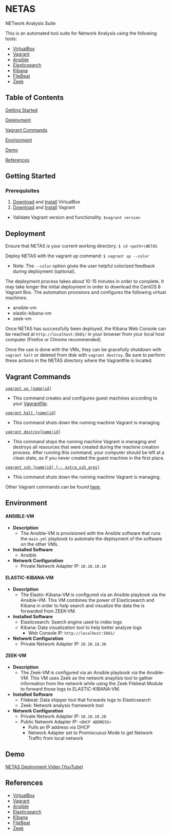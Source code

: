 # NETAS
NETwork Analysis Suite

This is an automated tool suite for Network Analysis using the following tools:
  - [VirtualBox](https://www.virtualbox.org/)
  - [Vagrant](https://www.vagrantup.com/)
  - [Ansible](https://www.ansible.com/)
  - [Elasticsearch](https://www.elastic.co/elasticsearch/)
  - [Kibana](https://www.elastic.co/kibana)
  - [FileBeat](https://www.elastic.co/beats/filebeat)
  - [Zeek](https://zeek.org/)

## Table of Contents  
[Getting Started](#getting-started)

[Deployment](#deployment)

[Vagrant Commands](#vagrant-commands)

[Environment](#environment)

[Demo](#demo)

[References](#references)

## Getting Started

### Prerequisites

 1. [Download](https://www.virtualbox.org/wiki/Downloads) and [Install](https://www.virtualbox.org/manual/UserManual.html#installation) VirtualBox
 2. [Download](https://www.vagrantup.com/downloads.html) and [Install](https://www.vagrantup.com/docs/installation/) Vagrant

- Validate Vagrant version and functionality.
`$vagrant version`


## Deployment

Ensure that NETAS is your current working directory.
`$ cd <path>\NETAS`

Deploy NETAS with the vagrant up command:
`$ vagrant up --color`

 - Note:  The `--color` option gives the user helpful colorized feedback during deployment (optional).

The deployment process takes about 10-15 minutes in order to complete.  It may take longer the initial deployment in order to download the CentOS 8 Vagrant Box.  The automation provisions and configures the following virtual machines:
  - ansible-vm
  - elastic-kibana-vm
  - zeek-vm

Once NETAS has successfully been deployed, the Kibana Web Console can be reached at `http://localhost:5601/` in your browser from your local host computer (Firefox or Chrome recommended).

Once the use is done with the VMs, they can be gracefully shutdown with `vagrant halt` or deleted from disk with `vagrant destroy`.  Be sure to perform these actions in the NETAS directory where the Vagrantfile is located.

## Vagrant Commands

[`vagrant up [name|id]`](https://www.vagrantup.com/docs/cli/up.html)

 - This command creates and configures guest machines according to your [Vagrantfile](https://www.vagrantup.com/docs/vagrantfile/).

[`vagrant halt [name|id]`](https://www.vagrantup.com/docs/cli/halt.html)

 - This command shuts down the running machine Vagrant is managing.

[`vagrant destroy[name|id]`](https://www.vagrantup.com/docs/cli/destroy.html)

 - This command stops the running machine Vagrant is managing and destroys all resources that were created during the machine creation process. After running this command, your computer should be left at a clean state, as if you never created the guest machine in the first place.

[`vagrant ssh [name|id] [-- extra_ssh_args]`](https://www.vagrantup.com/docs/cli/ssh.html)

 - This command shuts down the running machine Vagrant is managing.

Other Vagrant commands can be found [here](https://www.vagrantup.com/docs/cli/).

## Environment

#### ANSIBLE-VM

 - **Description**
	 - The Ansible-VM is provisioned with the Ansible software that runs the `main.yml` playbook to automate the deployment of the software on the other VMs.
 - **Installed Software**
	 - Ansible
 - **Network Configuration**
	 - Private Network Adapter IP:  `10.10.10.10`

#### ELASTIC-KIBANA-VM

 - **Description**
	 - The Elastic-Kibana-VM  is configured via an Ansible playbook via the Ansible-VM.  This VM combines the power of Elasticsearch and Kibana in order to help search and visualize the data the is forwarded from ZEEK-VM.
 - **Installed Software**
	 - Elasticsearch:  Search engine used to index logs
	 - Kibana:  Data visualization tool to help better analyze logs
		 - Web Console IP:  `http://localhost:5601/`
 - **Network Configuration**
	 - Private Network Adapter IP:  `10.10.10.30`

#### ZEEK-VM

 - **Description**
	 - The Zeek-VM is configured via an Ansible playbook via the Ansible-VM.  This VM uses Zeek as the network anaylisis tool to gather information from the network while using the Zeek Filebeat Module to forward those logs to ELASTIC-KIBANA-VM.
 - **Installed Software**
	 - Filebeat:  Data shipper tool that forwards logs to Elasticsearch
	 - Zeek:  Network analysis framework tool
 - **Network Configuration**
	 - Private Network Adapter IP:  `10.10.10.20`
	 - Public Network Adapter IP: `<DHCP ADDRESS>`
		 - Pulls an IP address via DHCP
		 - Network Adapter set to Promiscuous Mode to get Network Traffic from local network

## Demo

[NETAS Deployment Video (YouTube)](https://youtu.be/LkzmJ21lyyA)

## References

 - [VirtualBox](https://www.virtualbox.org/wiki/Documentation)
 - [Vagrant](https://www.vagrantup.com/docs/index.html)
 - [Ansible](https://docs.ansible.com/ansible/latest/)
 - [Elasticsearch](https://www.elastic.co/guide/en/elasticsearch/reference/current/index.html)
 - [Kibana](https://www.elastic.co/guide/en/kibana/current/index.html)
 - [FileBeat](https://www.elastic.co/guide/en/beats/filebeat/current/index.html)
 - [Zeek](https://docs.zeek.org/en/lts/)
